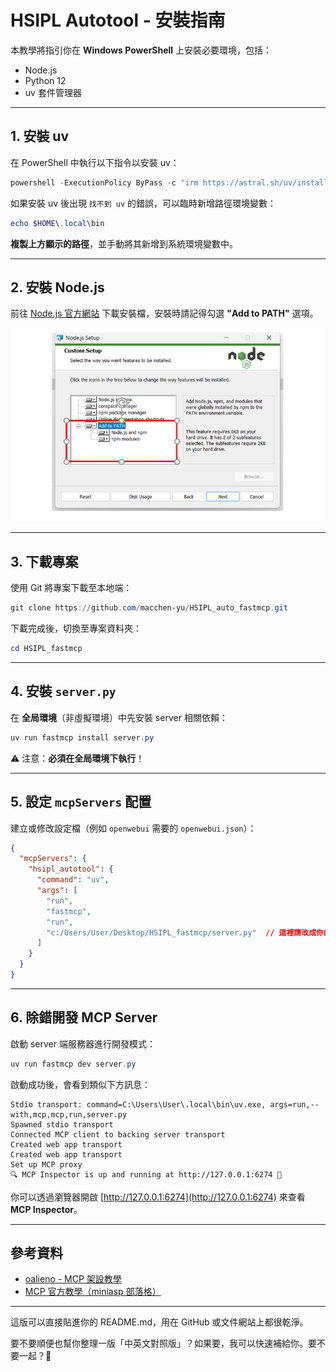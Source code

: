 # HSIPL Autotool - 安裝指南

本教學將指引你在 **Windows PowerShell** 上安裝必要環境，包括：

- Node.js
- Python 12
- uv 套件管理器

---

## 1. 安裝 uv

在 PowerShell 中執行以下指令以安裝 uv：

```powershell
powershell -ExecutionPolicy ByPass -c "irm https://astral.sh/uv/install.ps1 | iex"
```

如果安裝 uv 後出現 `找不到 uv` 的錯誤，可以臨時新增路徑環境變數：

```powershell
echo $HOME\.local\bin
```

**複製上方顯示的路徑**，並手動將其新增到系統環境變數中。

---

## 2. 安裝 Node.js

前往 [Node.js 官方網站](https://nodejs.org/en) 下載安裝檔，安裝時請記得勾選 **"Add to PATH"** 選項。

![Node.js 安裝畫面](./pic/nodejs_install.png)

---

## 3. 下載專案

使用 Git 將專案下載至本地端：

```powershell
git clone https://github.com/macchen-yu/HSIPL_auto_fastmcp.git
```

下載完成後，切換至專案資料夾：

```powershell
cd HSIPL_fastmcp
```

---

## 4. 安裝 `server.py`

在 **全局環境**（非虛擬環境）中先安裝 server 相關依賴：

```powershell
uv run fastmcp install server.py
```

⚠️ 注意：**必須在全局環境下執行**！

---

## 5. 設定 `mcpServers` 配置

建立或修改設定檔（例如 `openwebui` 需要的 `openwebui.json`）：

```json
{
  "mcpServers": {
    "hsipl_autotool": {
      "command": "uv",
      "args": [
        "run",
        "fastmcp",
        "run",
        "c:/Users/User/Desktop/HSIPL_fastmcp/server.py"  // 這裡請改成你的實際路徑
      ]
    }
  }
}
```

---

## 6. 除錯開發 MCP Server

啟動 server 端服務器進行開發模式：

```powershell
uv run fastmcp dev server.py
```

啟動成功後，會看到類似下方訊息：

```
Stdio transport: command=C:\Users\User\.local\bin\uv.exe, args=run,--with,mcp,mcp,run,server.py
Spawned stdio transport
Connected MCP client to backing server transport
Created web app transport
Created web app transport
Set up MCP proxy
🔍 MCP Inspector is up and running at http://127.0.0.1:6274 🚀
```

你可以透過瀏覽器開啟 [http://127.0.0.1:6274](http://127.0.0.1:6274) 來查看 **MCP Inspector**。

---

## 參考資料

- [oalieno - MCP 架設教學](https://oalieno.tw/posts/mcp)
- [MCP 官方教學（miniasp 部落格）](https://blog.miniasp.com/post/2025/04/01/Write-your-own-MCP-server-using-uv-and-Python?full=1&fbclid=IwZXh0bgNhZW0CMTEAAR5BtEA-3IpXHd7eI9290Bu_P-TOSgAhOUnEfg1-uOfewPD7xgx1jBPaJdMMWQ_aem_IO-VzLI0yv-h0O69sOEvqg)

---

這版可以直接貼進你的 README.md，用在 GitHub 或文件網站上都很乾淨。

要不要順便也幫你整理一版「中英文對照版」？如果要，我可以快速補給你。要不要一起？🚀